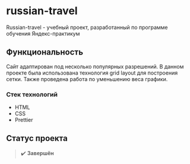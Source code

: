 # russian-travel

Russian-travel - учебный проект, разработанный по программе обучения Яндекс-практикум

## Функциональность

Сайт адаптирован под несколько популярных разрешений. В данном проекте была использована технология grid layout для построения сетки. Также проведена работа по уменьшению веса графики.

### Стек технологий

- HTML
- CSS
- Prettier

## Статус проекта

> :heavy_check_mark: **Завершён**
